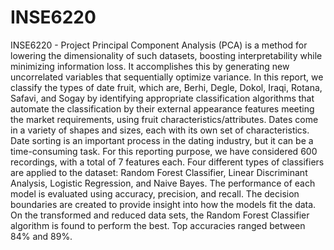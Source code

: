 # INSE6220
INSE6220 - Project 
Principal Component Analysis (PCA) is a method for lowering the dimensionality of such datasets, boosting interpretability while minimizing information loss. It accomplishes this by generating new uncorrelated variables that sequentially optimize variance. In this report, we classify the types of date fruit, which are, Berhi, Degle, Dokol, Iraqi, Rotana, Safavi, and Sogay by identifying appropriate classification algorithms that automate the classification by their external appearance features meeting the market requirements, using fruit characteristics/attributes. Dates come in a variety of shapes and sizes, each with its own set of characteristics. Date sorting is an important process in the dating industry, but it can be a time-consuming task. For this reporting purpose, we have considered 600 recordings, with a total of 7 features each. Four different types of classifiers are applied to the dataset: Random Forest Classifier, Linear Discriminant Analysis, Logistic Regression, and Naive Bayes. The performance of each model is evaluated using accuracy, precision, and recall. The decision boundaries are created to provide insight into how the models fit the data. On the transformed and reduced data sets, the Random Forest Classifier algorithm is found to perform the best. Top accuracies ranged between 84% and 89%.
